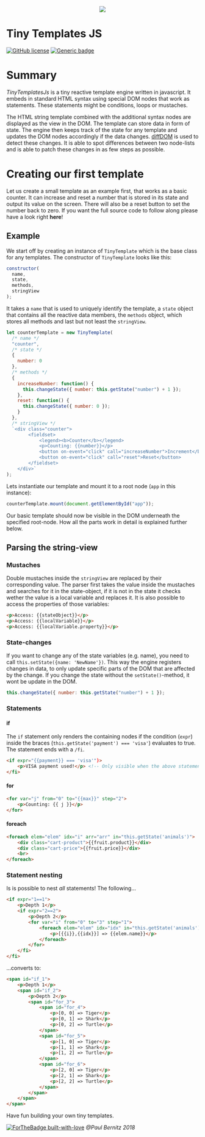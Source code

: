 <p align="center">
 <img border="0" src="https://www.use.com/images/s_4/869ad401f7edda1d1add.jpg">
</p>

# Tiny Templates JS

[![GitHub license](https://img.shields.io/github/license/Naereen/StrapDown.js.svg)](https://github.com/pauwell/tiny-templates-js/blob/master/LICENSE)
[![Generic badge](https://img.shields.io/badge/version-0.6-<COLOR>.svg)](https://github.com/pauwell/tiny-templates-js/)

# Summary

<p><em>TinyTemplatesJs</em> is a tiny reactive template engine written in javascript. It embeds in standard HTML syntax using special DOM nodes that work as statements. These statements might be conditions, loops or mustaches.</p> 
<p>The HTML string template combined with the additional syntax nodes are displayed as the view in the DOM. The template can store data in form of state. The engine then keeps track of the state for any template and updates the DOM nodes accordingly if the data changes. <a href="https://github.com/fiduswriter/diffDOM"> diffDOM</a> is used to detect these changes. It is able to spot differences between two node-lists and is able to patch these changes in as few steps as possible.</p>

# Creating our first template

Let us create a small template as an example first, that works as a basic counter. It can increase
and reset a number that is stored in its state and output its value on the screen. There will also be a reset button to set the number back to zero. If you want the full source code to follow along please have a look right **here**!

## Example

We start off by creating an instance of <code>TinyTemplate</code> which is the base class for any templates.
The constructor of <code>TinyTemplate</code> looks like this:

```js
constructor(
  name,
  state, 
  methods, 
  stringView
);
```

It takes a <code>name</code> that is used to uniquely identify the template, a <code>state</code> object that contains all the reactive data members, the <code>methods</code> object, which stores all methods and last but not least the <code>stringView</code>.

```js
let counterTemplate = new TinyTemplate(
  /* name */
  "counter",
  /* state */
  {
    number: 0
  },
  /* methods */
  {
    increaseNumber: function() {
      this.changeState({ number: this.getState("number") + 1 });
    },
    reset: function() {
      this.changeState({ number: 0 });
    }
  },
  /* stringView */
  `<div class="counter">
        <fieldset>
            <legend><b>Counter</b></legend>
            <p>Counting: {{number}}</p>
            <button on-event="click" call="increaseNumber">Increment</button>
            <button on-event="click" call="reset">Reset</button>
        </fieldset>
    </div>`
);
```

Lets instantiate our template and mount it to a root node (<code>app</code> in this instance):

```js
counterTemplate.mount(document.getElementById("app"));
```

Our basic template should now be visible in the DOM underneath the specified root-node. How all the parts work in detail is explained further below.

## Parsing the string-view

### Mustaches

Double mustaches inside the <code>stringView</code> are replaced by their corresponding value. The parser first takes the value inside the mustaches and searches for it in the state-object, if it is not in the state it checks wether the value is a local variable and replaces it. It is also possible to access the properties of those variables:

```html
<p>Access: {{stateObject}}</p>
<p>Access: {{localVariable}}</p>
<p>Access: {{localVariable.property}}</p>
```

### State-changes

<p>If you want to change any of the state variables (e.g. name), you need to call <code>this.setState({name: 'NewName'})</code>. This way the engine 
registers changes in data, to only update specific parts of the DOM that are affected by the change. If you change the state without the <code>setState()</code>-method, it wont be update in the DOM.</p>

```js
this.changeState({ number: this.getState("number") + 1 });
```

### Statements

#### if

The <code>if</code> statement only renders the containing nodes if the condition (<code>expr</code>) inside the braces (<code>this.getState('payment') === 'visa'</code>) evaluates to true. The statement ends with a <code>/fi</code>.

```html
<if expr="{{payment}} === 'visa'")>
    <p>VISA payment used!</p> <!-- Only visible when the above statement becomes true. -->
</fi>
```

#### for

```html
<for var="j" from="0" to="{{max}}" step="2">
    <p>Counting: {{ j }}</p>
</for>
```

#### foreach

```html
<foreach elem="elem" idx="i" arr="arr" in="this.getState('animals')">
    <div class="cart-product">{{fruit.product}}</div>
    <div class="cart-price">{{fruit.price}}</div>
    <br>
</foreach>
```

### Statement nesting

Is is possible to nest <em>all</em> statements!
The following...

```html
<if expr="1==1">
    <p>Depth 1</p>
    <if expr="2==2">
        <p>Depth 2</p>
        <for var="i" from="0" to="3" step="1">
            <foreach elem="elem" idx="idx" in="this.getState('animals')">
                <p>[{{i}},{{idx}}] => {{elem.name}}</p>
            </foreach>
        </for>
    </fi>
</fi>
```

...converts to:

```html
<span id="if_1">
    <p>Depth 1</p>
    <span id="if_2">
        <p>Depth 2</p>
        <span id="for_3">
            <span id="for_4">
                <p>[0, 0] => Tiger</p>
                <p>[0, 1] => Shark</p>
                <p>[0, 2] => Turtle</p>
            </span>
            <span id="for_5">
                <p>[1, 0] => Tiger</p>
                <p>[1, 1] => Shark</p>
                <p>[1, 2] => Turtle</p>
            </span>
            <span id="for_6">
                <p>[2, 0] => Tiger</p>
                <p>[2, 1] => Shark</p>
                <p>[2, 2] => Turtle</p>
            </span>
        </span>
    </span>
</span>
```

Have fun building your own tiny templates.

[![ForTheBadge built-with-love](http://ForTheBadge.com/images/badges/built-with-love.svg)](https://github.com/pauwell) <em>@Paul Bernitz 2018</em>
